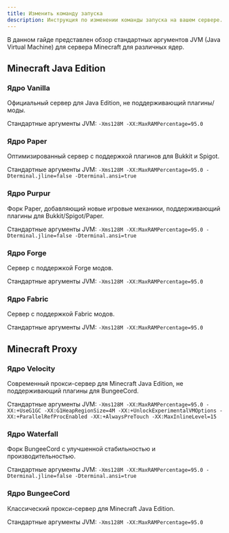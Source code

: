 ```yaml
---
title: Изменить команду запуска
description: Инструкция по изменении команды запуска на вашем сервере.
---
```


В данном гайде представлен обзор стандартных аргументов JVM (Java Virtual Machine) для сервера Minecraft для различных ядер.

## Minecraft Java Edition
### Ядро Vanilla
Официальный сервер для Java Edition, не поддерживающий плагины/моды.

Стандартные аргументы JVM: `-Xms128M -XX:MaxRAMPercentage=95.0`

### Ядро Paper
Оптимизированный сервер с поддержкой плагинов для Bukkit и Spigot.

Стандартные аргументы JVM: `-Xms128M -XX:MaxRAMPercentage=95.0 -Dterminal.jline=false -Dterminal.ansi=true`

### Ядро Purpur
Форк Paper, добавляющий новые игровые механики, поддерживающий плагины для Bukkit/Spigot/Paper.

Стандартные аргументы JVM: `-Xms128M -XX:MaxRAMPercentage=95.0 -Dterminal.jline=false -Dterminal.ansi=true`

### Ядро Forge
Сервер с поддержкой Forge модов.

Стандартные аргументы JVM: `-Xms128M -XX:MaxRAMPercentage=95.0`

### Ядро Fabric
Сервер с поддержкой Fabric модов.

Стандартные аргументы JVM: `-Xms128M -XX:MaxRAMPercentage=95.0`

## Minecraft Proxy
### Ядро Velocity
Современный прокси-сервер для Minecraft Java Edition, не поддерживающий плагины для BungeeCord.

Стандартные аргументы JVM: `-Xms128M -XX:MaxRAMPercentage=95.0 -XX:+UseG1GC -XX:G1HeapRegionSize=4M -XX:+UnlockExperimentalVMOptions -XX:+ParallelRefProcEnabled -XX:+AlwaysPreTouch -XX:MaxInlineLevel=15`

### Ядро Waterfall
Форк BungeeCord с улучшенной стабильностью и производительностью.

Стандартные аргументы JVM: `-Xms128M -XX:MaxRAMPercentage=95.0 -Dterminal.jline=false -Dterminal.ansi=true`

### Ядро BungeeCord
Классический прокси-сервер для Minecraft Java Edition.

Стандартные аргументы JVM: `-Xms128M -XX:MaxRAMPercentage=95.0`
